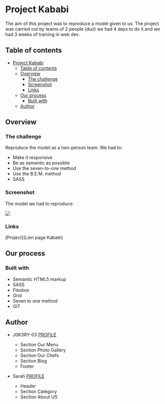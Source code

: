 # Project Kababi

The aim of this project was to reproduce a model given to us. The project was carried out by teams of 2 people (duo) we had 4 days to do it and we had 3 weeks of training in web dev.

## Table of contents

- [Project Kababi](#project-kababi)
  - [Table of contents](#table-of-contents)
  - [Overview](#overview)
    - [The challenge](#the-challenge)
    - [Screenshot](#screenshot)
    - [Links](#links)
  - [Our process](#our-process)
    - [Built with](#built-with)
  - [Author](#author)

## Overview

### The challenge

Reproduce the model as a two-person team.
We had to:

- Make it responsive
- Be as semantic as possible
- Use the seven-to-one method
- Use the B.E.M. method
- SASS

### Screenshot

The model we had to reproduce:

![](./design/restaurant-theme.png)

### Links

[Project](Lien page Kababi)

## Our process

### Built with

- Semantic HTML5 markup
- SASS
- Flexbox
- Grid
- Seven to one method
- GIT

## Author

- J0K3RY-03 [PROFILE](https://github.com/J0K3RY-03)

  - Section Our Menu
  - Section Photo Gallery
  - Section Our Chefs
  - Section Blog
  - Footer

- Sarah [PROFILE](https://github.com/Sarah2511)
  - Header
  - Section Catégory
  - Section About US
